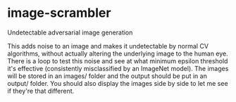 # image-scrambler
Undetectable adversarial image generation

This adds noise to an image and makes it undetectable by normal CV algorithms, without actually altering the underlying image to the human eye. There is a loop to test this noise and see at what minimum epsilon threshold it's effective (consistently misclassified by an ImageNet model). The images will be stored in an images/ folder and the output should be put in an output/ folder. You should also display the images side by side to let me see if they're that different.
